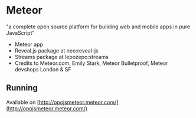 # Meteor

"a complete open source platform for building web and mobile apps in pure JavaScript"

* Meteor app 
* Reveal.js package at neo:reveal-js
* Streams package at lepozepo:streams
* Credits to Meteor.com, Emily Stark, Meteor Bulletproof, Meteor devshops London & SF 

## Running

Available on [http://opojsmeteor.meteor.com/](http://opojsmeteor.meteor.com/)
